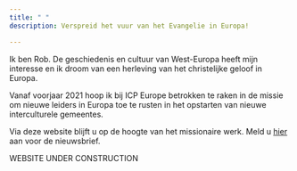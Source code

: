 ```yaml
---
title: " "
description: Verspreid het vuur van het Evangelie in Europa!

---
```

Ik ben Rob. De geschiedenis en cultuur van West-Europa heeft mijn interesse en ik droom van een herleving van het christelijke geloof in Europa.

Vanaf voorjaar 2021 hoop ik bij ICP Europe betrokken te raken in de missie om nieuwe leiders in Europa toe te rusten in het opstarten van nieuwe interculturele gemeentes.

Via deze website blijft u op de hoogte van het missionaire werk. Meld u [hier](http://eepurl.com/gnT5rb "Aanmelden nieuwsbrief") aan voor de nieuwsbrief.

WEBSITE UNDER CONSTRUCTION
